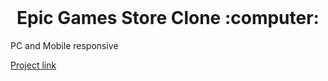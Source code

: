 <h1 align="center" style="margin-top: 0px;">Epic Games Store Clone :computer:</h1>
PC and Mobile responsive

[Project link](https://rzayevgara.github.io/Epic-Games-Store-Clone)
